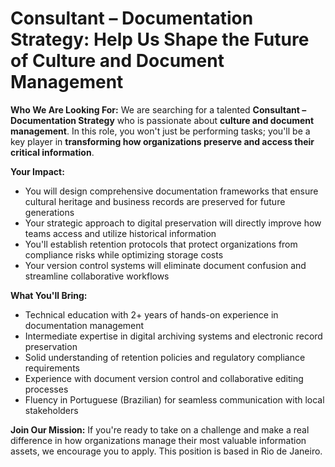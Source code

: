 # Consultant – Documentation Strategy: Help Us Shape the Future of Culture and Document Management

**Who We Are Looking For:**
We are searching for a talented **Consultant – Documentation Strategy** who is passionate about **culture and document management**. In this role, you won't just be performing tasks; you'll be a key player in **transforming how organizations preserve and access their critical information**.

**Your Impact:**
- You will design comprehensive documentation frameworks that ensure cultural heritage and business records are preserved for future generations
- Your strategic approach to digital preservation will directly improve how teams access and utilize historical information
- You'll establish retention protocols that protect organizations from compliance risks while optimizing storage costs
- Your version control systems will eliminate document confusion and streamline collaborative workflows

**What You'll Bring:**
- Technical education with 2+ years of hands-on experience in documentation management
- Intermediate expertise in digital archiving systems and electronic record preservation
- Solid understanding of retention policies and regulatory compliance requirements
- Experience with document version control and collaborative editing processes
- Fluency in Portuguese (Brazilian) for seamless communication with local stakeholders

**Join Our Mission:**
If you're ready to take on a challenge and make a real difference in how organizations manage their most valuable information assets, we encourage you to apply. This position is based in Rio de Janeiro.
